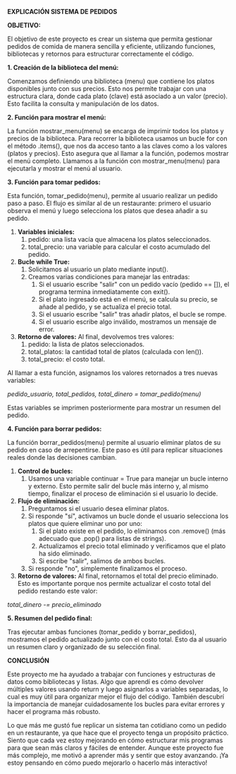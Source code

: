 **EXPLICACIÓN SISTEMA DE PEDIDOS**

**OBJETIVO:**

El objetivo de este proyecto es crear un sistema que permita gestionar pedidos de comida de manera sencilla y eficiente, utilizando funciones, bibliotecas y retornos para estructurar correctamente el código.

**1. Creación de la biblioteca del menú:**

Comenzamos definiendo una biblioteca (menu) que contiene los platos disponibles junto con sus precios. Esto nos permite trabajar con una estructura clara, donde cada plato (clave) está asociado a un valor (precio). Esto facilita la consulta y manipulación de los datos.

**2. Función para mostrar el menú:**

La función mostrar\_menu(menu) se encarga de imprimir todos los platos y precios de la biblioteca. Para recorrer la biblioteca usamos un bucle for con el método .items(), que nos da acceso tanto a las claves como a los valores (platos y precios). Esto asegura que al llamar a la función, podemos mostrar el menú completo. Llamamos a la función con mostrar\_menu(menu) para ejecutarla y mostrar el menú al usuario.

**3. Función para tomar pedidos:**

Esta función, tomar\_pedido(menu), permite al usuario realizar un pedido paso a paso. El flujo es similar al de un restaurante: primero el usuario observa el menú y luego selecciona los platos que desea añadir a su pedido.

1. **Variables iniciales:**
   1. pedido: una lista vacía que almacena los platos seleccionados.
   1. total\_precio: una variable para calcular el costo acumulado del pedido.
1. **Bucle while True:**
   1. Solicitamos al usuario un plato mediante input().
   1. Creamos varias condiciones para manejar las entradas:
      1. Si el usuario escribe "salir" con un pedido vacío (pedido == []), el programa termina inmediatamente con exit().
      1. Si el plato ingresado está en el menú, se calcula su precio, se añade al pedido, y se actualiza el precio total.
      1. Si el usuario escribe "salir" tras añadir platos, el bucle se rompe.
      1. Si el usuario escribe algo inválido, mostramos un mensaje de error.
1. **Retorno de valores:** Al final, devolvemos tres valores:
   1. pedido: la lista de platos seleccionados.
   1. total\_platos: la cantidad total de platos (calculada con len()).
   1. total\_precio: el costo total.

Al llamar a esta función, asignamos los valores retornados a tres nuevas variables:

*pedido\_usuario, total\_pedidos, total\_dinero = tomar\_pedido(menu)*

Estas variables se imprimen posteriormente para mostrar un resumen del pedido.

**4. Función para borrar pedidos:**

La función borrar\_pedidos(menu) permite al usuario eliminar platos de su pedido en caso de arrepentirse. Este paso es útil para replicar situaciones reales donde las decisiones cambian.

1. **Control de bucles:**
   1. Usamos una variable continuar = True para manejar un bucle interno y externo. Esto permite salir del bucle más interno y, al mismo tiempo, finalizar el proceso de eliminación si el usuario lo decide.
1. **Flujo de eliminación:**
   1. Preguntamos si el usuario desea eliminar platos.
   1. Si responde "sí", activamos un bucle donde el usuario selecciona los platos que quiere eliminar uno por uno:
      1. Si el plato existe en el pedido, lo eliminamos con .remove() (más adecuado que .pop() para listas de strings).
      1. Actualizamos el precio total eliminado y verificamos que el plato ha sido eliminado.
      1. Si escribe "salir", salimos de ambos bucles.
   1. Si responde "no", simplemente finalizamos el proceso.
1. **Retorno de valores:** Al final, retornamos el total del precio eliminado. Esto es importante porque nos permite actualizar el costo total del pedido restando este valor:

*total\_dinero -= precio\_eliminado*

**5. Resumen del pedido final:**

Tras ejecutar ambas funciones (tomar\_pedido y borrar\_pedidos), mostramos el pedido actualizado junto con el costo total. Esto da al usuario un resumen claro y organizado de su selección final.





**CONCLUSIÓN**

Este proyecto me ha ayudado a trabajar con funciones y estructuras de datos como bibliotecas y listas. Algo que aprendí es cómo devolver múltiples valores usando return y luego asignarlos a variables separadas, lo cual es muy útil para organizar mejor el flujo del código. También descubrí la importancia de manejar cuidadosamente los bucles para evitar errores y hacer el programa más robusto.

Lo que más me gustó fue replicar un sistema tan cotidiano como un pedido en un restaurante, ya que hace que el proyecto tenga un propósito práctico. Siento que cada vez estoy mejorando en cómo estructurar mis programas para que sean más claros y fáciles de entender. Aunque este proyecto fue más complejo, me motivó a aprender más y sentir que estoy avanzando. ¡Ya estoy pensando en cómo puedo mejorarlo o hacerlo más interactivo! 

